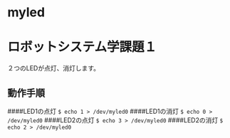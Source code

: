 # myled
# ロボットシステム学課題１
２つのLEDが点灯、消灯します。
## 動作手順
####LED1の点灯
```$ echo 1 > /dev/myled0```
####LED1の消灯
```$ echo 0 > /dev/myled0```
####LED2の点灯
```$ echo 3 > /dev/myled0```
####LED2の消灯
```$ echo 2 > /dev/myled0```

